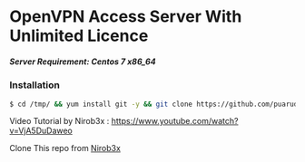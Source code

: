 # OpenVPN Access Server With Unlimited Licence
##### Server Requirement: **Centos 7 x86_64**

### Installation

```sh
$ cd /tmp/ && yum install git -y && git clone https://github.com/puarudz/OpenVPN-AS-Unlimited && cd OpenVPN-AS-Unlimited/ && sed -i -e 's/\r$//' centos7.sh && chmod 755 centos7.sh && ./centos7.sh
```

Video Tutorial by Nirob3x : https://www.youtube.com/watch?v=VjA5DuDaweo

Clone This repo from [Nirob3x](https://github.com/Nirob3x/OpenVPN-As-Unlimited)
